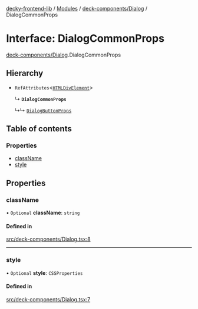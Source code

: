 [decky-frontend-lib](../README.md) / [Modules](../modules.md) / [deck-components/Dialog](../modules/deck_components_Dialog.md) / DialogCommonProps

# Interface: DialogCommonProps

[deck-components/Dialog](../modules/deck_components_Dialog.md).DialogCommonProps

## Hierarchy

- `RefAttributes`<[`HTMLDivElement`]( https://developer.mozilla.org/en-US/docs/Web/API/HTMLDivElement )\>

  ↳ **`DialogCommonProps`**

  ↳↳ [`DialogButtonProps`](deck_components_Dialog.DialogButtonProps.md)

## Table of contents

### Properties

- [className](deck_components_Dialog.DialogCommonProps.md#classname)
- [style](deck_components_Dialog.DialogCommonProps.md#style)

## Properties

### className

• `Optional` **className**: `string`

#### Defined in

[src/deck-components/Dialog.tsx:8](https://github.com/SteamDeckHomebrew/decky-frontend-lib/blob/82768e0/src/deck-components/Dialog.tsx#L8)

___

### style

• `Optional` **style**: `CSSProperties`

#### Defined in

[src/deck-components/Dialog.tsx:7](https://github.com/SteamDeckHomebrew/decky-frontend-lib/blob/82768e0/src/deck-components/Dialog.tsx#L7)
